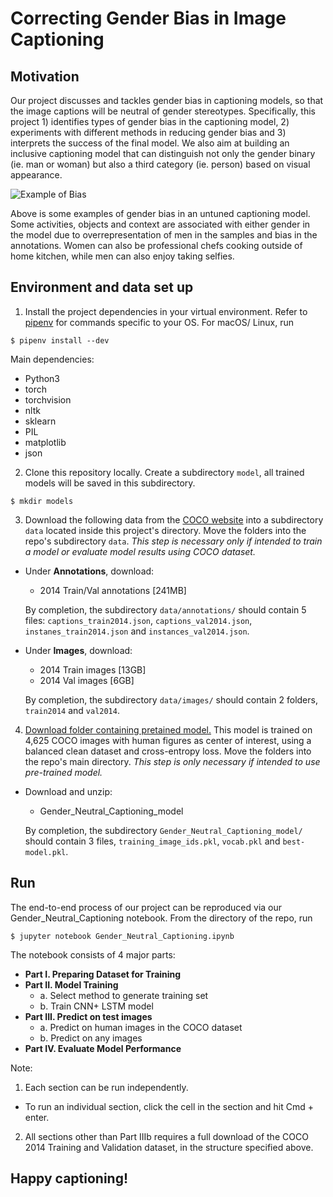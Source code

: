 # Correcting Gender Bias in Image Captioning

## Motivation
Our project discusses and tackles gender bias in captioning models, so that the image captions will be neutral of gender stereotypes. Specifically, this project 1) identifies types of gender bias in the captioning model, 2) experiments with different methods in reducing gender bias and 3) interprets the success of the final model. We also aim at building an inclusive captioning model that can distinguish not only the gender binary (ie. man or woman) but also a third category (ie. person) based on visual appearance.

![Example of Bias](/data/bias_example.png)

Above is some examples of gender bias in an untuned captioning model. Some activities, objects and context are associated with either gender in the model due to overrepresentation of men in the samples and bias in the annotations. Women can also be professional chefs cooking outside of home kitchen, while men can also enjoy taking selfies.

## Environment and data set up
1. Install the project dependencies in your virtual environment. Refer to [pipenv](https://github.com/pypa/pipenv) for commands specific to your OS. For macOS/ Linux, run
```
$ pipenv install --dev
```
Main dependencies:
- Python3
- torch
- torchvision
- nltk
- sklearn
- PIL
- matplotlib
- json

2. Clone this repository locally. Create a subdirectory `model`, all trained models will be saved in this subdirectory.
```
$ mkdir models
```
3. Download the following data from the [COCO website](http://cocodataset.org/#download) into a subdirectory `data` located inside this project's directory. Move the folders into the repo's subdirectory `data`. *This step is necessary only if intended to train a model or evaluate model results using COCO dataset.*

- Under **Annotations**, download:
  - 2014 Train/Val annotations [241MB]
  
  By completion, the subdirectory `data/annotations/` should contain 5 files: `captions_train2014.json`, `captions_val2014.json`, `instanes_train2014.json` and `instances_val2014.json`.

- Under **Images**, download:
  - 2014 Train images [13GB]
  - 2014 Val images [6GB]
  
  By completion, the subdirectory `data/images/` should contain 2 folders, `train2014` and `val2014`.

4. [Download folder containing pretained model.](https://drive.google.com/open?id=1WLuLVc_57UgunkJmtlW78AeVZGWxVPEy) This model is trained on 4,625 COCO images with human figures as center of interest, using a balanced clean dataset and cross-entropy loss. Move the folders into the repo's main directory. *This step is only necessary if intended to use pre-trained model.*

- Download and unzip:
  - Gender_Neutral_Captioning_model
  
  By completion, the subdirectory `Gender_Neutral_Captioning_model/` should contain 3 files, `training_image_ids.pkl`, `vocab.pkl` and `best-model.pkl`.

## Run
The end-to-end process of our project can be reproduced via our Gender_Neutral_Captioning notebook. From the directory of the repo, run
```
$ jupyter notebook Gender_Neutral_Captioning.ipynb
```
The notebook consists of 4 major parts:
- **Part I. Preparing Dataset for Training**
- **Part II. Model Training**
  - a. Select method to generate training set
  - b. Train CNN+ LSTM model
- **Part III. Predict on test images**
  - a. Predict on human images in the COCO dataset
  - b. Predict on any images
- **Part IV. Evaluate Model Performance**

Note:
1. Each section can be run independently.
- To run an individual section, click the cell in the section and hit Cmd + enter.

2. All sections other than Part IIIb requires a full download of the COCO 2014 Training and Validation dataset, in the structure specified above.

## Happy captioning!

